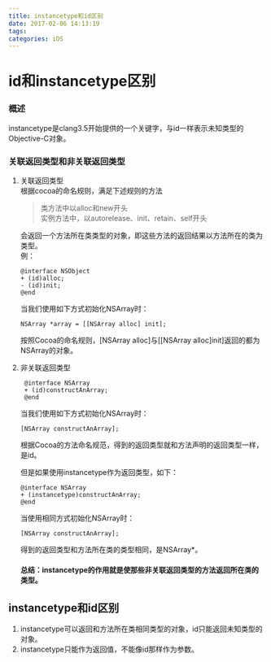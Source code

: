 ```yaml
---
title: instancetype和id区别
date: 2017-02-06 14:13:19
tags:
categories: iOS
---
```

# id和instancetype区别    

### 概述   
instancetype是clang3.5开始提供的一个关键字，与id一样表示未知类型的Objective-C对象。     
	
### 关联返回类型和非关联返回类型     
<!-- more -->	 
1. 关联返回类型  
	根据cocoa的命名规则，满足下述规则的方法   
	> 类方法中以alloc和new开头     
	> 实例方法中，以autorelease、init、retain、self开头    
 
	会返回一个方法所在类类型的对象，即这些方法的返回结果以方法所在的类为类型。     
	例：  
	
	```
	@interface NSObject  
	+ (id)alloc;  
	- (id)init;  
	@end
	```
   当我们使用如下方式初始化NSArray时：

	```
	NSArray *array = [[NSArray alloc] init];   
	```
   按照Cocoa的命名规则，[NSArray alloc]与[[NSArray alloc]init]返回的都为NSArray的对象。
	
2. 非关联返回类型  

   ```
	@interface NSArray    
	+ (id)constructAnArray;    
	@end
	```
	
   当我们使用如下方式初始化NSArray时：

	```
	[NSArray constructAnArray];  
	```
	
   根据Cocoa的方法命名规范，得到的返回类型就和方法声明的返回类型一样，是id。    
	
   但是如果使用instancetype作为返回类型，如下：

	```
	@interface NSArray  
	+ (instancetype)constructAnArray;  
	@end   
	```
   当使用相同方式初始化NSArray时：

	```
	[NSArray constructAnArray];  
	```
	
   得到的返回类型和方法所在类的类型相同，是NSArray*。   
	
   #### 总结：instancetype的作用就是使那些非关联返回类型的方法返回所在类的类型。      
	
## instancetype和id区别    
1. instancetype可以返回和方法所在类相同类型的对象，id只能返回未知类型的对象。
2. instancetype只能作为返回值，不能像id那样作为参数。 